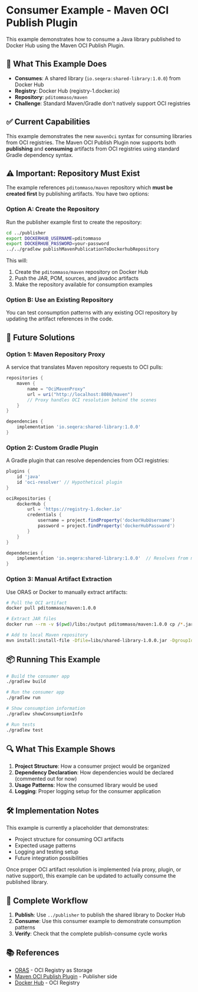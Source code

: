 # Consumer Example - Maven OCI Publish Plugin

This example demonstrates how to consume a Java library published to Docker Hub using the Maven OCI Publish Plugin.

## 🎯 What This Example Does

- **Consumes**: A shared library (`io.seqera:shared-library:1.0.0`) from Docker Hub
- **Registry**: Docker Hub (registry-1.docker.io)
- **Repository**: `pditommaso/maven`
- **Challenge**: Standard Maven/Gradle don't natively support OCI registries

## ✅ Current Capabilities

This example demonstrates the new `mavenOci` syntax for consuming libraries from OCI registries. The Maven OCI Publish Plugin now supports both **publishing** and **consuming** artifacts from OCI registries using standard Gradle dependency syntax.

## ⚠️ Important: Repository Must Exist

The example references `pditommaso/maven` repository which **must be created first** by publishing artifacts. You have two options:

### Option A: Create the Repository
Run the publisher example first to create the repository:

```bash
cd ../publisher
export DOCKERHUB_USERNAME=pditommaso
export DOCKERHUB_PASSWORD=your-password
../../gradlew publishMavenPublicationToDockerhubRepository
```

This will:
1. Create the `pditommaso/maven` repository on Docker Hub
2. Push the JAR, POM, sources, and javadoc artifacts
3. Make the repository available for consumption examples

### Option B: Use an Existing Repository
You can test consumption patterns with any existing OCI repository by updating the artifact references in the code.

## 🚀 Future Solutions

### Option 1: Maven Repository Proxy
A service that translates Maven repository requests to OCI pulls:

```gradle
repositories {
    maven {
        name = "OciMavenProxy"
        url = uri("http://localhost:8080/maven")
        // Proxy handles OCI resolution behind the scenes
    }
}

dependencies {
    implementation 'io.seqera:shared-library:1.0.0'
}
```

### Option 2: Custom Gradle Plugin
A Gradle plugin that can resolve dependencies from OCI registries:

```gradle
plugins {
    id 'java'
    id 'oci-resolver' // Hypothetical plugin
}

ociRepositories {
    dockerHub {
        url = 'https://registry-1.docker.io'
        credentials {
            username = project.findProperty('dockerHubUsername')
            password = project.findProperty('dockerHubPassword')
        }
    }
}

dependencies {
    implementation 'io.seqera:shared-library:1.0.0'  // Resolves from mavenOci repository
}
```

### Option 3: Manual Artifact Extraction
Use ORAS or Docker to manually extract artifacts:

```bash
# Pull the OCI artifact
docker pull pditommaso/maven:1.0.0

# Extract JAR files
docker run --rm -v $(pwd)/libs:/output pditommaso/maven:1.0.0 cp /*.jar /output/

# Add to local Maven repository
mvn install:install-file -Dfile=libs/shared-library-1.0.0.jar -DgroupId=io.seqera -DartifactId=shared-library -Dversion=1.0.0 -Dpackaging=jar
```

## 📦 Running This Example

```bash
# Build the consumer app
./gradlew build

# Run the consumer app
./gradlew run

# Show consumption information
./gradlew showConsumptionInfo

# Run tests
./gradlew test
```

## 🔍 What This Example Shows

1. **Project Structure**: How a consumer project would be organized
2. **Dependency Declaration**: How dependencies would be declared (commented out for now)
3. **Usage Patterns**: How the consumed library would be used
4. **Logging**: Proper logging setup for the consumer application

## 🛠️ Implementation Notes

This example is currently a placeholder that demonstrates:
- Project structure for consuming OCI artifacts
- Expected usage patterns
- Logging and testing setup
- Future integration possibilities

Once proper OCI artifact resolution is implemented (via proxy, plugin, or native support), this example can be updated to actually consume the published library.

## 🎉 Complete Workflow

1. **Publish**: Use `../publisher` to publish the shared library to Docker Hub
2. **Consume**: Use this consumer example to demonstrate consumption patterns
3. **Verify**: Check that the complete publish-consume cycle works

## 📚 References

- [ORAS](https://oras.land/) - OCI Registry as Storage
- [Maven OCI Publish Plugin](../../README.md) - Publisher side
- [Docker Hub](https://hub.docker.com/) - OCI Registry
